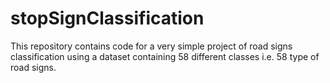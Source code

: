 # stopSignClassification
This repository contains code for a very simple project of road signs classification using a dataset containing 58 different classes i.e. 58 type of road signs.

